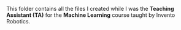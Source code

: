 This folder contains all the files I created while I was the **Teaching Assistant (TA)** for the **Machine Learning** course taught by Invento Robotics. 
